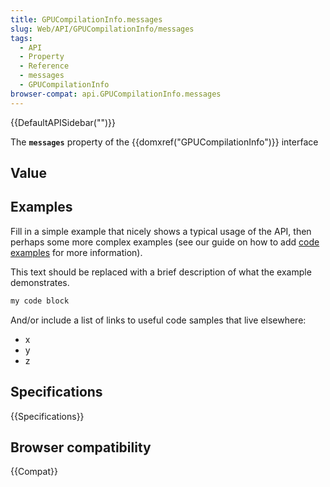 ```yaml
---
title: GPUCompilationInfo.messages
slug: Web/API/GPUCompilationInfo/messages
tags:
  - API
  - Property
  - Reference
  - messages
  - GPUCompilationInfo
browser-compat: api.GPUCompilationInfo.messages
---
```

{{DefaultAPISidebar("")}}

The **`messages`** property of the {{domxref("GPUCompilationInfo")}} interface 

## Value



## Examples

Fill in a simple example that nicely shows a typical usage of the API, then perhaps some more complex examples (see our guide on how to add [code examples](/en-US/docs/MDN/Contribute/Structures/Code_examples) for more information).

This text should be replaced with a brief description of what the example demonstrates.

```js
my code block
```

And/or include a list of links to useful code samples that live elsewhere:

*   x
*   y
*   z

## Specifications

{{Specifications}}

## Browser compatibility

{{Compat}}


